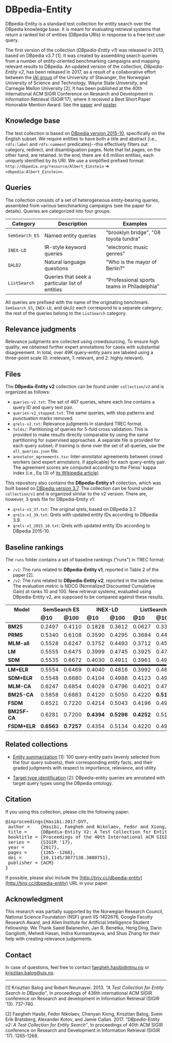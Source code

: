 # DBpedia-Entity

DBpedia-Entity is a standard test collection for entity search over the DBpedia knowledge base. It is meant for evaluating retrieval systems that return a ranked list of entities (DBpedia URIs) in response to a free text user query.

The first version of the collection (*DBpedia-Entity v1*) was released in 2013, based on DBpedia v3.7 [1].  It was created by assembling search queries from a number of entity-oriented benchmarking campaigns and mapping relevant results to DBpedia.
An updated version of the collection, *DBpedia-Entity v2*, has been released in 2017, as a result of a collaborative effort between the [IAI group](http://iai.group) of the University of Stavanger, the Norwegian University of Science and Technology, Wayne State University, and Carnegie Mellon University [2].
It has been published at the 40th International ACM SIGIR Conference on Research and Development in Information Retrieval (SIGIR'17), where it received a Best Short Paper Honorable Mention Award.  See the  [paper](http://hasibi.com/files/sigir2017-dbpedia_entity.pdf) and [poster](http://hasibi.com//files/posters/dbpedia-entity.pdf).


## Knowledge base

The test collection is based on [DBpedia version 2015-10](http://wiki.dbpedia.org/Downloads2015-10), specifically on the English subset.
We require entities to have both a title and abstract (i.e., `rdfs:label` and `rdfs:comment` predicates)--this effectively  filters out category, redirect, and disambiguation pages. Note that list pages, on the other hand, are retained.  In the end, there are 4.6 million entities, each uniquely identified by its URI.  We use a simplified prefixed format:  `http://dbpedia.org/resource/Albert_Einstein` => `<dbpedia:Albert_Einstein>`.


## Queries

The collection consists of a set of heterogeneous entity-bearing queries, assembled from various benchmarking campaigns (see the paper for details). Queries are categorized into four groups:

| Category | Description | Examples |
| --- | --- | --- |
| `SemSearch_ES` | Named entity queries | "brooklyn bridge", "08 toyota tundra" |
| `INEX-LD` | IR-style keyword queries | "electronic music genres" |
| `QALD2` | Natural language questions | "Who is the mayor of Berlin?" |
| `ListSearch` | Queries that seek a particular list of entities | "Professional sports teams in Philadelphia" |

All queries are prefixed with the name of the originating benchmark.  `SemSearch_ES`, `INEX-LD`, and `QALD2` each correspond to a separate category; the rest of the queries belong to the `ListSearch` category.


## Relevance judgments

Relevance judgments are collected using crowdsourcing. To ensure high quality, we obtained further expert annotations for cases with substantial disagreement.
In total, over 49K query-entity pairs are labeled using a three-point scale (0: irrelevant, 1: relevant, and 2: highly relevant).


## Files

The **DBpedia-Entity v2** collection can be found under `collection/v2` and is organized as follows:

  - `queries-v2.txt`: The set of 467 queries, where each line contains a query ID and query text pair.
  - `queries-v2_stopped.txt`: The same queries, with stop patterns and punctuation marks removed.
  - `qrels-v2.txt`: Relevance judgments in standard TREC format.
  - `folds/`: Partitioning of queries for 5-fold cross validation. This is provided to make results directly comparable by using the same partitioning for supervised approaches. A separate file is provided for each query subset; if training is done over the set of all queries, use the `all_queries.json` file.
  - `annotator_agreements.tsv`: Inter-annotator agreements between crowd workers (and expert annotators, if applicable) for each query-entity pair. The agreement scores are computed according to the Fleiss' kappa index (i.e., Eq (3) of [its Wikipedia article](https://en.wikipedia.org/wiki/Fleiss%27_kappa)).

This repository also contains the **DBpedia-Entity v1** collection, which was built based on [DBpedia version 3.7](http://wiki.dbpedia.org/data-set-37). The collection can be found under `collection/v1` and is organized similar to the v2 version. There are, however, 3 qrels file for DBpedia-Entity v1:

- `qrels-v1_37.txt`: The original qrels, based on DBpedia 3.7.
- `qrels-v1_39.txt`: Qrels with updated entity IDs according to DBpedia 3.9.
- `qrels-v1_2015_10.txt`: Qrels with updated entity IDs according to DBpedia 2015-10.


## Baseline rankings

The `runs` folder contains a set of baseline rankings ("runs") in TREC format:

- `/v1`: The runs related to **DBpedia-Entity v1**, reported in Table 2 of the paper [2].
- `/v2`: The runs related to **DBpedia-Entity v2**, reported in the table below.  The evaluation metric is NDCG (Normalized Discounted Cumulative Gain) at ranks 10 and 100.  New retrieval systems, evaluated using DBpedia-Entity v2, are supposed to be compared against these results.

<table>
  <thead>
  <tr>
    <th>Model</th>
    <th colspan="2">SemSearch ES</th>
    <th colspan="2">INEX-LD</th>
    <th colspan="2">ListSearch</th>
    <th colspan="2">QALD-2</th>
    <th colspan="2">Total</th>
  </tr>
  <tr >
    <td></td>
    <td markdown="span"><b>@10</b></td><td ><b>@100</b></td>
    <td ><b>@10</b></td><td ><b>@100</b></td>
    <td ><b>@10</b></td><td ><b>@100</b></td>
    <td ><b>@10</b></td><td ><b>@100</b></td>
    <td ><b>@10</b></td><td ><b>@100</b></td>
   </tr>
  </thead>
  <tbody>
  <tr>
	<td ><b>BM25</b></td>
	<td >0.2497</td><td >0.4110</td>
	<td >0.1828</td><td >0.3612</td>
	<td >0.0627</td><td >0.3302</td>
	<td >0.2751</td><td >0.3366</td>
	<td >0.2558</td><td >0.3582</td>
  </tr>
  <tr>
	<td ><b>PRMS</b></td>
	<td >0.5340</td><td >0.6108</td>
	<td >0.3590</td><td >0.4295</td>
	<td >0.3684</td><td >0.4436</td>
	<td >0.3151</td><td >0.4026</td>
	<td >0.3905</td><td >0.4688</td>
  </tr>
  <tr>
	<td ><b>MLM-all</b></td>
	<td >0.5528</td><td >0.6247</td>
	<td >0.3752</td><td >0.4493</td>
	<td >0.3712</td><td >0.4577</td>
	<td >0.3249</td><td >0.4208</td>
	<td >0.4021</td><td >0.4852</td>
  </tr>
  <tr>
	<td ><b>LM</b></td>
	<td >0.5555</td><td >0.6475</td>
	<td >0.3999</td><td >0.4745</td>
	<td >0.3925</td><td >0.4723</td>
	<td >0.3412</td><td >0.4338</td>
	<td >0.4182</td><td >0.5036</td>
  </tr>
  <tr style="border-bottom: 4px solid black">
  <td ><b>SDM</b></td>
	<td >0.5535</td><td >0.6672</td>
	<td >0.4030</td><td >0.4911 </td>
	<td >0.3961</td><td >0.4900</td>
	<td >0.3390</td><td >0.4274</td>
	<td >0.4185</td><td >0.5143</td>
  </tr>
  <tr>
	<td ><b>LM+ELR</b></td>
	<td >0.5554</td><td >0.6469</td>
	<td >0.4040</td><td >0.4816</td>
	<td >0.3992</td><td >0.4845</td>
	<td >0.3491</td><td >0.4383</td>
	<td >0.4230</td><td >0.5093</td>
  </tr>
  <tr>
	<td ><b>SDM+ELR</b></td>
	<td >0.5548</td><td >0.6680</td>
	<td >0.4104</td><td >0.4988</td>
	<td >0.4123</td><td >0.4992</td>
	<td >0.3446</td><td >0.4363</td>
	<td >0.4261</td><td >0.5211</td>
  </tr>
  <tr>
	<td ><b>MLM-CA</b></td>
	<td >0.6247</td><td >0.6854</td>
	<td >0.4029</td><td >0.4796</td>
	<td >0.4021</td><td >0.4786</td>
	<td >0.3365</td><td >0.4301</td>
	<td >0.4365</td><td >0.5143</td>
  </tr>
  <tr>
	<td ><b>BM25-CA</b></td>
	<td >0.5858</td><td >0.6883</td>
	<td >0.4120</td><td >0.5050</td>
	<td >0.4220</td><td ><b>0.5142</b></td>
	<td >0.3566</td><td >0.4426</td>
	<td >0.4399</td><td >0.5329 </td>
  </tr>
  <tr>
	<td ><b>FSDM</b></td>
	<td >0.6521</td><td >0.7220</td>
	<td >0.4214</td><td >0.5043</td>
	<td >0.4196</td><td >0.4952</td>
	<td >0.3401</td><td >0.4358</td>
	<td >0.4524</td><td >0.5342</td>
  </tr>
  <tr>
	<td ><b>BM25F-CA</b></td>
	<td >0.6281</td><td >0.7200</td>
	<td ><b>0.4394</b></td><td ><b>0.5296</b></td>
	<td ><b>0.4252</b></td><td >0.5106</td>
	<td ><b>0.3689</b></td><td ><b>0.4614</b></td>
	<td ><b>0.4605</b></td><td ><b>0.5505</b></td>
  </tr>
  <tr>
	<td ><b>FSDM+ELR</b></td>
	<td ><b>0.6563</b></td><td ><b>0.7257</b></td>
	<td >0.4354</td><td >0.5134</td>
	<td >0.4220</td><td >0.4985</td>
	<td >0.3468</td><td >0.4456</td>
	<td >0.4590</td><td >0.5408</td>
  </tr>
  </tbody>
</table>


## Related collections

  - [Entity summarization](https://github.com/iai-group/DynamicEntitySummarization-DynES) [1]: 100 query-entity pairs (evenly selected from the four query subsets), their corresponding entity facts, and their graded judgments with respect to importance, relevance, and utility.

  - [Target type identification](https://github.com/iai-group/sigir2017-query_types) [2]: DBpedia-entity queries are annotated with target query types using the DBpedia ontology.


## Citation

If you using this collection, please cite the following paper:
<pre>
@inproceedings{Hasibi:2017:DVT,
 author =    {Hasibi, Faegheh and Nikolaev, Fedor and Xiong, Chenyan and Balog, Krisztian and Bratsberg, Svein Erik and Kotov, Alexander and Callan, Jamie},
 title =     {DBpedia-Entity V2: A Test Collection for Entity Search},
 booktitle = {Proceedings of the 40th International ACM SIGIR Conference on Research and Development in Information Retrieval},
 series =    {SIGIR '17},
 year =      {2017},
 pages =     {1265--1268},
 doi =       {10.1145/3077136.3080751},
 publisher = {ACM}
}
</pre>

If possible, please also include the [http://tiny.cc/dbpedia-entity](http://tiny.cc/dbpedia-entity) URL in your paper.

## Acknowledgment

This research was partially supported by the Norwegian Research Council, National Science Foundation (NSF) grant IIS-1422676, Google Faculty Research Award, and Allen Institute for Artificial Intelligence Student Fellowship.
We Thank Saeid Balaneshin, Jan R. Benetka, Heng Ding, Dario Garigliotti, Mehedi Hasan, Indira Kurmantayeva, and Shuo Zhang for their help with creating relevance judgements.


## Contact

In case of questions, feel free to contact <faegheh.hasibi@ntnu.no> or <krisztian.balog@uis.no>.

----------------
[1] Krisztian Balog and Robert Neumayer. 2013. *"A Test Collection for Entity Search in DBpedia"*, In proceedings of 436th international ACM SIGIR conference on Research and development in Information Retrieval (SIGIR ’13). 737-740.

[2] Faegheh Hasibi, Fedor Nikolaev, Chenyan Xiong, Krisztian Balog, Svein Erik Bratsberg, Alexander Kotov, and Jamie Callan. 2017. *“DBpedia-Entity v2: A Test Collection for Entity Search”*, In proceedings of 40th ACM SIGIR conference on Research and Development in Information Retrieval (SIGIR ’17). 1265-1268.
